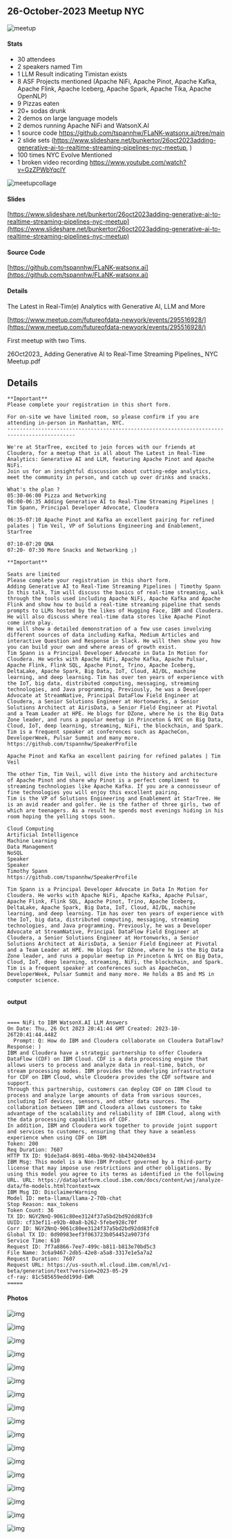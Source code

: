## 26-October-2023 Meetup NYC

![meetup](https://github.com/tspannhw/meetups/blob/main/2023Oct26NYC/images/09212023-cloudera_ai-social_banner-v1%20(1).png?raw=true)

#### Stats

* 30 attendees
* 2 speakers named Tim
* 1 LLM Result indicating Timistan exists
* 8 ASF Projects mentioned (Apache NiFi, Apache Pinot, Apache Kafka, Apache Flink, Apache Iceberg, Apache Spark, Apache Tika, Apache OpenNLP)
* 9 Pizzas eaten
* 20+ sodas drunk
* 2 demos on large language models
* 2 demos running Apache NiFi and WatsonX.AI
* 1 source code https://github.com/tspannhw/FLaNK-watsonx.ai/tree/main
* 2 slide sets (https://www.slideshare.net/bunkertor/26oct2023adding-generative-ai-to-realtime-streaming-pipelines-nyc-meetup, )
* 100 times NYC Evolve Mentioned
* 1 broken video recording https://www.youtube.com/watch?v=GzZPWbYqcIY

![meetupcollage](https://github.com/tspannhw/meetups/blob/main/2023Oct26NYC/images/Untitled%20design.png?raw=true)

#### Slides

[https://www.slideshare.net/bunkertor/26oct2023adding-generative-ai-to-realtime-streaming-pipelines-nyc-meetup](https://www.slideshare.net/bunkertor/26oct2023adding-generative-ai-to-realtime-streaming-pipelines-nyc-meetup)


#### Source Code

[https://github.com/tspannhw/FLaNK-watsonx.ai](https://github.com/tspannhw/FLaNK-watsonx.ai)

#### Details

The Latest in Real-Tim(e) Analytics with Generative AI, LLM and More

[https://www.meetup.com/futureofdata-newyork/events/295516928/](https://www.meetup.com/futureofdata-newyork/events/295516928/)

First meetup with two Tims.

26Oct2023_ Adding Generative AI to Real-Time Streaming Pipelines_ NYC Meetup.pdf

## Details

````
**Important**
Please complete your registration in this short form.

For on-site we have limited room, so please confirm if you are attending in-person in Manhattan, NYC.
--------------------------------------------------------------------------------------------

We're at StarTree, excited to join forces with our friends at Cloudera, for a meetup that is all about The Latest in Real-Time Analytics: Generative AI and LLM, featuring Apache Pinot and Apache NiFi.
Join us for an insightful discussion about cutting-edge analytics, meet the community in person, and catch up over drinks and snacks.

What's the plan ?
05:30-06:00 Pizza and Networking
06:00-06:35 Adding Generative AI to Real-Time Streaming Pipelines | Tim Spann, Principal Developer Advocate, Cloudera

06:35-07:10 Apache Pinot and Kafka an excellent pairing for refined palates | Tim Veil, VP of Solutions Engineering and Enablement, StarTree

07:10-07:20 QNA
07:20- 07:30 More Snacks and Networking ;)

**Important**

Seats are limited
Please complete your registration in this short form.
Adding Generative AI to Real-Time Streaming Pipelines | Timothy Spann
In this talk, Tim will discuss the basics of real-time streaming, walk through the tools used including Apache NiFi, Apache Kafka and Apache Flink and show how to build a real-time streaming pipeline that sends prompts to LLMs hosted by the likes of Hugging Face, IBM and Cloudera. He will also discuss where real-time data stores like Apache Pinot come into play.
He will show a detailed demonstration of a few use cases involving different sources of data including Kafka, Medium Articles and interactive Question and Response in Slack. He will then show you how you can build your own and where areas of growth exist.
Tim Spann is a Principal Developer Advocate in Data In Motion for Cloudera. He works with Apache NiFi, Apache Kafka, Apache Pulsar, Apache Flink, Flink SQL, Apache Pinot, Trino, Apache Iceberg, DeltaLake, Apache Spark, Big Data, IoT, Cloud, AI/DL, machine learning, and deep learning. Tim has over ten years of experience with the IoT, big data, distributed computing, messaging, streaming technologies, and Java programming. Previously, he was a Developer Advocate at StreamNative, Principal DataFlow Field Engineer at Cloudera, a Senior Solutions Engineer at Hortonworks, a Senior Solutions Architect at AirisData, a Senior Field Engineer at Pivotal and a Team Leader at HPE. He blogs for DZone, where he is the Big Data Zone leader, and runs a popular meetup in Princeton & NYC on Big Data, Cloud, IoT, deep learning, streaming, NiFi, the blockchain, and Spark. Tim is a frequent speaker at conferences such as ApacheCon, DeveloperWeek, Pulsar Summit and many more.
https://github.com/tspannhw/SpeakerProfile

Apache Pinot and Kafka an excellent pairing for refined palates | Tim Veil

The other Tim, Tim Veil, will dive into the history and architecture of Apache Pinot and share why Pinot is a perfect compliment to streaming technologies like Apache Kafka. If you are a connoisseur of fine technologies you will enjoy this excellent pairing.
Tim is the VP of Solutions Engineering and Enablement at StarTree. He is an avid reader and golfer. He is the father of three girls, two of which are teenagers. As a result he spends most evenings hiding in his room hoping the yelling stops soon.

Cloud Computing
Artificial Intelligence
Machine Learning
Data Management
NoSQL
Speaker
Speaker
Timothy Spann
https://github.com/tspannhw/SpeakerProfile

Tim Spann is a Principal Developer Advocate in Data In Motion for Cloudera. He works with Apache NiFi, Apache Kafka, Apache Pulsar, Apache Flink, Flink SQL, Apache Pinot, Trino, Apache Iceberg, DeltaLake, Apache Spark, Big Data, IoT, Cloud, AI/DL, machine learning, and deep learning. Tim has over ten years of experience with the IoT, big data, distributed computing, messaging, streaming technologies, and Java programming. Previously, he was a Developer Advocate at StreamNative, Principal DataFlow Field Engineer at Cloudera, a Senior Solutions Engineer at Hortonworks, a Senior Solutions Architect at AirisData, a Senior Field Engineer at Pivotal and a Team Leader at HPE. He blogs for DZone, where he is the Big Data Zone leader, and runs a popular meetup in Princeton & NYC on Big Data, Cloud, IoT, deep learning, streaming, NiFi, the blockchain, and Spark. Tim is a frequent speaker at conferences such as ApacheCon, DeveloperWeek, Pulsar Summit and many more. He holds a BS and MS in computer science.


````


#### output

````

==== NiFi to IBM WatsonX.AI LLM Answers
On Date: Thu, 26 Oct 2023 20:41:44 GMT Created: 2023-10-26T20:41:44.448Z
  Prompt: Q: How do IBM and Cloudera collaborate on Cloudera DataFlow?
Response: )
IBM and Cloudera have a strategic partnership to offer Cloudera DataFlow (CDF) on IBM Cloud. CDF is a data processing engine that allows users to process and analyze data in real-time, batch, or stream processing modes. IBM provides the underlying infrastructure for CDF on IBM Cloud, while Cloudera provides the CDF software and support.
Through this partnership, customers can deploy CDF on IBM Cloud to process and analyze large amounts of data from various sources, including IoT devices, sensors, and other data sources. The collaboration between IBM and Cloudera allows customers to take advantage of the scalability and reliability of IBM Cloud, along with the data processing capabilities of CDF.
In addition, IBM and Cloudera work together to provide joint support and services to customers, ensuring that they have a seamless experience when using CDF on IBM
Token: 200
Req Duration: 7607
HTTP TX ID: 91de3ad4-8691-40ba-9b92-bb434240e834
IBM Msg: This model is a Non-IBM Product governed by a third-party license that may impose use restrictions and other obligations. By using this model you agree to its terms as identified in the following URL. URL: https://dataplatform.cloud.ibm.com/docs/content/wsj/analyze-data/fm-models.html?context=wx
IBM Msg ID: DisclaimerWarning
Model ID: meta-llama/llama-2-70b-chat
Stop Reason: max_tokens
Token Count: 36
TX ID: NGY2NnQ-9061c80ee3124f37a5bd2bd92dd83fc0
UUID: cf33ef11-e92b-40a8-b262-5febe928c70f
Corr ID: NGY2NnQ-9061c80ee3124f37a5bd2bd92dd83fc0
Global TX ID: 0d90983eef3f063723b054452a9073fd
Service Time: 610
Request ID: 7f7a8866-7ee7-499c-b811-b813e70bd5c3
File Name: 3c6a9467-2db5-42e8-a5a8-3317e1e5a7a2
Request Duration: 7607
Request URL: https://us-south.ml.cloud.ibm.com/ml/v1-beta/generation/text?version=2023-05-29
cf-ray: 81c585659edd199d-EWR
=====

````


#### Photos

![img](https://github.com/tspannhw/meetups/blob/main/2023Oct26NYC/images/2023-10-26_15-35-54_243.jpeg?raw=true)

![img](https://github.com/tspannhw/meetups/blob/main/2023Oct26NYC/images/2023-10-26_15-51-19_963.jpeg?raw=true)

![img](https://github.com/tspannhw/meetups/blob/main/2023Oct26NYC/images/2023-10-26_15-52-07_425.jpeg?raw=true)

![img](https://github.com/tspannhw/meetups/blob/main/2023Oct26NYC/images/2023-10-26_15-52-52_607.jpeg?raw=true)

![img](https://github.com/tspannhw/meetups/blob/main/2023Oct26NYC/images/2023-10-26_15-55-03_304.jpeg?raw=true)

![img](https://github.com/tspannhw/meetups/blob/main/2023Oct26NYC/images/2023-10-26_15-58-16_675.jpeg?raw=true)

![img](https://github.com/tspannhw/meetups/blob/main/2023Oct26NYC/images/2023-10-26_16-00-35_706.jpeg?raw=true)

![img](https://github.com/tspannhw/meetups/blob/main/2023Oct26NYC/images/2023-10-26_17-00-36_110.jpeg?raw=true)

![img](https://github.com/tspannhw/meetups/blob/main/2023Oct26NYC/images/2023-10-26_17-01-35_504.jpeg?raw=true)

![img](https://github.com/tspannhw/meetups/blob/main/2023Oct26NYC/images/2023-10-26_18-37-39_778.jpeg?raw=true)

![img](https://github.com/tspannhw/meetups/blob/main/2023Oct26NYC/images/2023-10-26_18-37-42_086.jpeg?raw=true)

![img](https://github.com/tspannhw/meetups/blob/main/2023Oct26NYC/images/2023-10-26_19-25-06_483.jpeg?raw=true)

![img](https://github.com/tspannhw/meetups/blob/main/2023Oct26NYC/images/2023-10-26_19-25-15_972.jpeg?raw=true)

![img](https://github.com/tspannhw/meetups/blob/main/2023Oct26NYC/images/2023-10-26_19-31-01_081.jpeg?raw=true)

![img](https://github.com/tspannhw/meetups/blob/main/2023Oct26NYC/images/2023-10-26_19-31-03_035.jpeg?raw=true)

![img](https://github.com/tspannhw/meetups/blob/main/2023Oct26NYC/images/2023-10-26_19-31-08_089.jpeg?raw=true)

![img](https://github.com/tspannhw/meetups/blob/main/2023Oct26NYC/images/2023-10-26_19-56-54_769.jpeg?raw=true)

